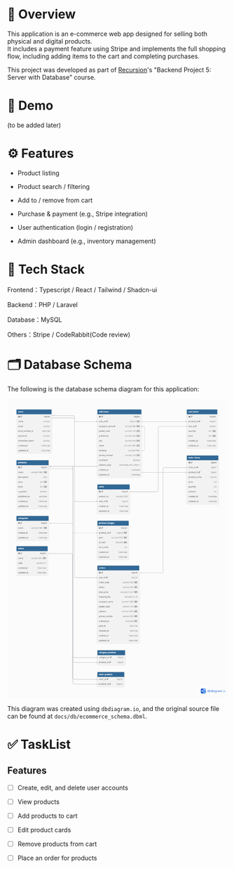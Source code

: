 # 📌 Overview

This application is an e-commerce web app designed for selling both physical and digital products.  
It includes a payment feature using Stripe and implements the full shopping flow, including adding items to the cart and completing purchases.

This project was developed as part of [Recursion](https://recursionist.io/)'s "Backend Project 5: Server with Database" course.


# 📸 Demo
(to be added later)

# ⚙️ Features
- Product listing

- Product search / filtering

- Add to / remove from cart

- Purchase & payment (e.g., Stripe integration)

- User authentication (login / registration)

- Admin dashboard (e.g., inventory management)

# 🧱 Tech Stack
Frontend：Typescript / React / Tailwind / Shadcn-ui

Backend：PHP / Laravel

Database：MySQL

Others：Stripe / CodeRabbit(Code review)

# 🗂️ Database Schema

The following is the database schema diagram for this application:

![Database Schema](./docs/db/er-diagram.png)

This diagram was created using `dbdiagram.io`, and the original source file can be found at `docs/db/ecommerce_schema.dbml`.




# ✅ TaskList
## Features
 - [ ] Create, edit, and delete user accounts

 - [ ] View products

 - [ ] Add products to cart

 - [ ] Edit product cards

 - [ ] Remove products from cart

 - [ ] Place an order for products

